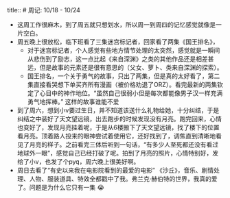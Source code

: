 title:: # 周记: 10/18 - 10/24

- 这周工作很麻木，到了周五就只想划水，所以周一到周四的记忆感觉就像是一片空白。
- 周五晚上很放松，临下班看了三集迷宫标记者，回家看了两集《国王排名》，
	- 对于迷宫标记者，个人感觉有些地方情节处理的太突然，感觉就是一瞬间从悲伤到了励志，这一点比起《来自深渊》之类的其他作品还是相差甚远，但是故事的元素还是很有意思的（父女、萝卜、类来自深渊的探索）。
	- 国王排名，一个关于勇气的故事，只出了两集，但是真的太好看了，第二集直接看哭想下单买齐所有漫画（被价格劝退了ORZ）。看完最新的两集钦定了心目中的神作地位。“虽然自己很弱小但是每次都能像男子汉一样充满勇气地挥棒。” 这样的故事谁能不爱
- 到了周六，想到小v要过生日，并不知道该送什么礼物给她，十分纠结，于是纠结之中装好了天文望远镜，出去跑步的时候发现没有月亮。跑完回来，心情也变好了，发现月亮挂着呢，于是从6楼搬下了天文望远镜，找了楼下的位置看月亮。顶着路人投来的眼神尝试着使用它，还好找到了，调焦直到清晰地看见了月亮的样子。之前看完三体后听到一句话，“有多少人至死都还没有看过地球外一眼”，感觉自己已经打破了呢。拍到了月亮的照片，心情特别好，发给了小v，也发了个pyq，周六晚上很美好啊。
- 周日去看了“有史以来我在电影院看到的最爱的电影” 《沙丘》，音乐、剧情处理、人物、服装道具、特效全都戳中了我。弗兰克·赫伯特的世界，我真的爱了。问题是为什么它只有一集 😭